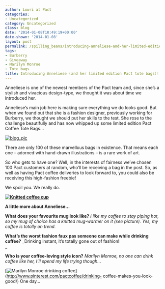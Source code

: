 ```yaml
---
author: Lowri at Pact
categories:
- Uncategorized
category: Uncategorized
class: blog
date: '2014-01-08T10:49:19+00:00'
date-shown: '2014-01-08'
layout: post
permalink: /spilling_beans/introducing-anneliese-and-her-limited-edition-pact-tote-bags
tags:
- Burberry
- Giveaway
- Marilyn Monroe
- Tote bags
title: Introducing Anneliese (and her limited edition Pact tote bags)!
---
```


Anneliese is one of the newest members of the Pact team and, since she’s a
stylish and vivacious design-type, we thought it was about time we introduced
her.

Anneliese’s main job here is making sure everything we do looks good. But when
we found out that she is a fashion designer, previously working for Burberry,
we thought we should put her skills to the test. She rose to the challenge
beautifully and has now whipped up some limited edition Pact Coffee Tote Bags…

[![blog_pic](http://pactcoffee.files.wordpress.com/2014/01/blog_pic.jpg?w=300)](http://pactcoffee.files.wordpress.com/2014/01/blog_pic.jpg)

There are only 100 of these marvellous bags in existence. That means each one
– adorned with hand-drawn illustrations – is a rare work of art.

So who gets to have one? Well, in the interests of fairness we’ve chosen 100
Pact customers at random, who’ll be receiving a bag in the post. So, as well
as having Pact coffee deliveries to look forward to, you could also be
receiving this high-fashion freebie!

We spoil you. We really do.

**[![Knitted coffee
cup](http://pactcoffee.files.wordpress.com/2014/01/blog.jpg?w=545)](http://pactcoffee.files.wordpress.com/2014/01/blog.jpg)**

**A little more about Anneliese…**

**What does your favourite mug look like?** _I like my coffee to stay piping
hot, so my mug of choice has a knitted mug-warmer on it (see picture). Yes, my
coffee is totally on trend._

**What’s the worst fashion faux pas someone can make while drinking coffee?**
_Drinking instant, it’s totally gone out of fashion!  
_

**Who is your coffee-loving style icon?** _Marilyn Monroe, no one can drink
coffee like her, I’ll spend my life trying though…_

[![Marilyn Monroe drinking coffee
](http://pactcoffee.files.wordpress.com/2014/01/f87b0d8e0fd1b4ac85ada8130ea67cc4.jpg)](http://www.pinterest.com/pactcoffee/drinking-
coffee-makes-you-look-good/) One day…